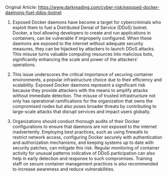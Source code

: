 Original Article: https://www.darkreading.com/cyber-risk/exposed-docker-daemons-fuel-ddos-botnet

1) Exposed Docker daemons have become a target for cybercriminals who exploit them to fuel a Distributed Denial of Service (DDoS) botnet. Docker, a tool allowing developers to create and run applications in containers, can be vulnerable if improperly configured. When these daemons are exposed to the internet without adequate security measures, they can be hijacked by attackers to launch DDoS attacks. This misuse turns valuable computing resources into malicious bots, significantly enhancing the scale and power of the attackers' operations.

2) This issue underscores the critical importance of securing container environments, a popular infrastructure choice due to their efficiency and scalability. Exposed Docker daemons represent a significant risk because they provide attackers with the means to amplify attacks without immediate detection. The misuse of trusted infrastructure not only has operational ramifications for the organization that owns the compromised nodes but also poses broader threats by contributing to large-scale attacks that disrupt services and impact users globally.

3) Organizations should conduct thorough audits of their Docker configurations to ensure that daemons are not exposed to the internet inadvertently. Employing best practices, such as using firewalls to restrict network access, configuring Docker securely with authentication and authorization mechanisms, and keeping systems up to date with security patches, can mitigate this risk. Regular monitoring of container activity for unusual patterns indicative of DDoS participation can also help in early detection and response to such compromises. Training staff on secure container management practices is also recommended to increase awareness and reduce vulnerabilities.